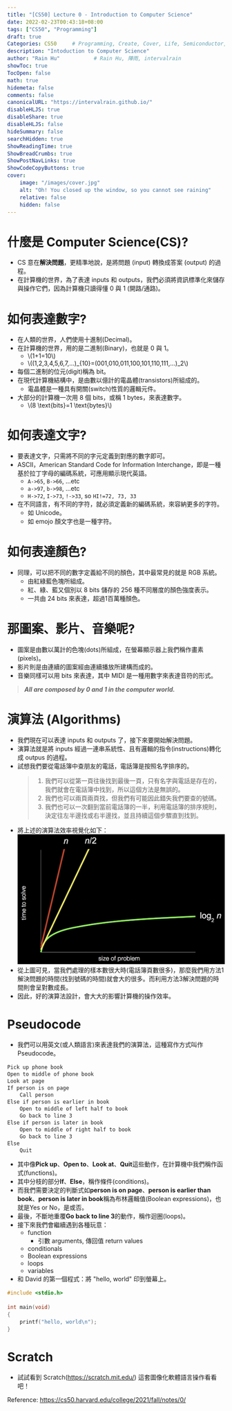 ```yaml
---
title: "[CS50] Lecture 0 - Introduction to Computer Science"
date: 2022-02-23T00:43:18+08:00
tags: ["CS50", "Programming"]
draft: true
Categories: CS50     # Programming, Create, Cover, Life, Semiconductor, Leetcode, Daily
description: "Intoduction to Computer Science"   
author: "Rain Hu"           # Rain Hu, 陣雨, intervalrain
showToc: true
TocOpen: false
math: true
hidemeta: false
comments: false
canonicalURL: "https://intervalrain.github.io/"
disableHLJS: true
disableShare: true
disableHLJS: false
hideSummary: false
searchHidden: true
ShowReadingTime: true
ShowBreadCrumbs: true
ShowPostNavLinks: true
ShowCodeCopyButtons: true
cover:
    image: "/images/cover.jpg"
    alt: "Oh! You closed up the window, so you cannot see raining"
    relative: false
    hidden: false
---
```

# 什麼是 Computer Science(CS)? 
+ CS 意在**解決問題**，更精準地說，是將問題 (input) 轉換成答案 (output) 的過程。
+ 在計算機的世界，為了表達 inputs 和 outputs，我們必須將資訊標準化來儲存與操作它們，因為計算機只讀得懂 0 與 1 (開路/通路)。
# 如何表達數字?
+ 在人類的世界，人們使用十進制(Decimal)。
+ 在計算機的世界，用的是二進制(Binary)，也就是 0 與 1。
  + \\(1+1=10\\)
  + \\((1,2,3,4,5,6,7,...)_{10}=(001,010,011,100,101,110,111,...)_2\\)
+ 每個二進制的位元(digit)稱為 bit。
+ 在現代計算機結構中，是由數以億計的電晶體(transistors)所組成的。
  + 電晶體是一種具有開關(switch)性質的邏輯元件。
+ 大部分的計算機一次用 8 個 bits，或稱 1 bytes，來表達數字。
  + \\(8 \text{bits}=1 \text{bytes}\\)
# 如何表達文字?
+ 要表達文字，只需將不同的字元定義到對應的數字即可。
+ ASCII，American Standard Code for Information Interchange，即是一種基於拉丁字母的編碼系統，可應用顯示現代英語。
  + `A->65`, `B->66`, ...etc
  + `a->97`, `b->98`, ...etc
  + `H->72`, `I->73`, `!->33`, so `HI!=72, 73, 33`
+ 在不同語言，有不同的字符，就必須定義新的編碼系統，來容納更多的字符。
  + 如 Unicode。
  + 如 emojo 顏文字也是一種字符。
# 如何表達顏色?
+ 同理，可以把不同的數字定義給不同的顏色，其中最常見的就是 RGB 系統。
  + 由紅綠藍色塊所組成。
  + 紅、綠、藍又個別以 8 bits 儲存的 256 種不同層度的顏色強度表示。
  + 一共由 24 bits 來表達，超過1百萬種顏色。
# 那圖案、影片、音樂呢?
  + 圖案是由數以萬計的色塊(dots)所組成，在螢幕顯示器上我們稱作畫素(pixels)。
  + 影片則是由連續的圖案經由連續播放所建構而成的。
  + 音樂同樣可以用 bits 來表達，其中 MIDI 是一種用數字來表達音符的形式。

> ***All are composed by 0 and 1 in the computer world.***

# 演算法 (Algorithms)
+ 我們現在可以表達 inputs 和 outputs 了，接下來要開始解決問題。
+ 演算法就是將 inputs 經過一連串系統性、且有邏輯的指令(instructions)轉化成 outpus 的過程。
+ 試想我們要從電話簿中查朋友的電話，電話簿是按照名字排序的。
  > 1. 我們可以從第一頁往後找到最後一頁，只有名字與電話是存在的，我們就會在電話簿中找到，所以這個方法是無誤的。  
  > 2. 我們也可以兩頁兩頁找，但我們有可能因此錯失我們要查的號碼。  
  > 3. 我們也可以一次翻到當前電話簿的一半，利用電話簿的排序規則，決定往左半邊找或右半邊找，並且持續這個步驟直到找到。
+ 將上述的演算法效率視覺化如下：
![bigO](/images/bigO.png)
+ 從上圖可見，當我們處理的樣本數很大時(電話簿頁數很多)，那麼我們用方法1解決問題的時間(找到號碼的時間)就會大的很多。而利用方法3解決問題的時間則會呈對數成長。
+ 因此，好的演算法設計，會大大的影響計算機的操作效率。

# Pseudocode
+ 我們可以用英文(或人類語言)來表達我們的演算法，這種寫作方式叫作 Pseudocode。
```Pseudocode
Pick up phone book
Open to middle of phone book
Look at page
If person is on page
    Call person
Else if person is earlier in book
    Open to middle of left half to book
    Go back to line 3
Else if person is later in book
    Open to middle of right half to book
    Go back to line 3
Else
    Quit
```
+ 其中像**Pick up**、**Open to**、**Look at**、**Quit**這些動作，在計算機中我們稱作函式(functions)。
+ 其中分枝的部分**If**、**Else**，稱作條件(conditions)。
+ 而我們需要決定的判斷式如**person is on page**、**person is earlier than book**、**person is later in book**稱為布林邏輯值(Boolean expressions)，也就是Yes or No，是或否。
+ 最後，不斷地重覆**Go back to line 3**的動作，稱作迴圈(loops)。
+ 接下來我們會繼續遇到各種玩意：
  + function
    + 引數 arguments, 傳回值 return values
  + conditionals
  + Boolean expressions
  + loops
  + variables
+ 和 David 的第一個程式：將 "hello, world" 印到螢幕上。
```C
#include <stdio.h>

int main(void)
{
    printf("hello, world\n");
}
```

# Scratch
+ 試試看到 Scratch(https://scratch.mit.edu/) 這套圖像化軟體語言操作看看吧！

Reference: https://cs50.harvard.edu/college/2021/fall/notes/0/
